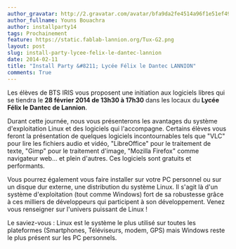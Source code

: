 ```yaml
---
author_gravatar: http://2.gravatar.com/avatar/bfa9da2fe4514a96f1e51ef49f98676f?s=96&d=mm&r=g
author_fullname: Youns Bouachra
author: installparty14
tags: Prochainement
feature: https://static.fablab-lannion.org/Tux-G2.png
layout: post
slug: install-party-lycee-felix-le-dantec-lannion
date: 2014-02-11
title: "Install Party &#8211; Lycée Félix le Dantec LANNION"
comments: True
---
```

Les élèves de BTS IRIS vous proposent une initiation aux logiciels libres qui
se tiendra le **28 février 2014 de 13h30 à 17h30** dans les locaux du **Lycée
Félix le Dantec de Lannion**.

Durant cette journée, nous vous présenterons les avantages du système
d'exploitation Linux et des logiciels qui l'accompagne. Certains élèves vous
feront la présentation de quelques logiciels incontournables tels que "VLC"
pour lire les fichiers audio et vidéo, "LibreOffice" pour le traitement de
texte, "Gimp" pour le traitement d'image, "Mozilla Firefox" comme navigateur
web… et plein d'autres. Ces logiciels sont gratuits et performants.

Vous pourrez également vous faire installer sur votre PC personnel ou sur un
disque dur externe, une distribution du système Linux. Il s'agit là d'un
système d'exploitation (tout comme Windows) fort de sa robustesse grâce à ces
milliers de développeurs qui participent à son développement. Venez vous
renseigner sur l'univers puissant de Linux !

Le saviez-vous : Linux est le système le plus utilisé sur toutes les
plateformes (Smartphones, Téléviseurs, modem, GPS) mais Windows reste le plus
présent sur les PC personnels.



